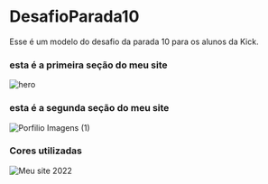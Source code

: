 # DesafioParada10
Esse é um modelo do desafio da parada 10 para os alunos da Kick.

### esta é a primeira seção do meu site
![hero](https://user-images.githubusercontent.com/24756809/169302677-c6c19c17-cfb1-4fa2-8582-48270ebd9c81.png)

### esta é a segunda seção do meu site
![Porfilio Imagens (1)](https://user-images.githubusercontent.com/24756809/169303206-f2fa7dd0-ffba-4fac-a2a9-30ae0d7bc94a.png)


### Cores utilizadas
![Meu site 2022](https://user-images.githubusercontent.com/24756809/169300326-2ef4f1d3-aa44-4b32-9df4-020a885298e7.png)
